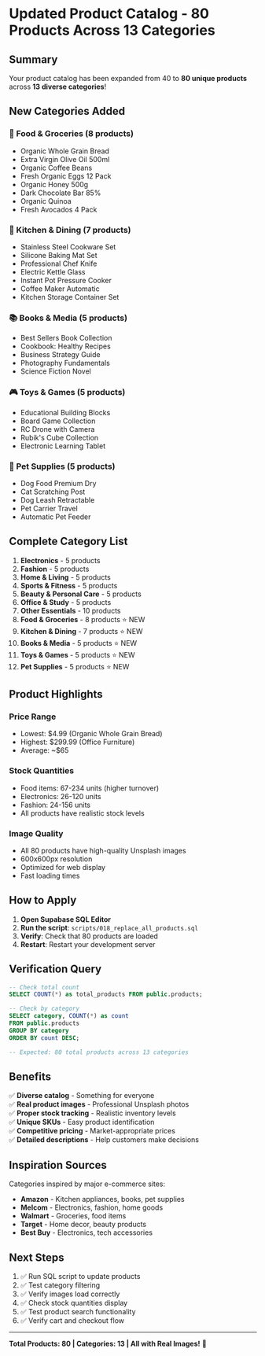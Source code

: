# Updated Product Catalog - 80 Products Across 13 Categories

## Summary

Your product catalog has been expanded from 40 to **80 unique products** across **13 diverse categories**!

## New Categories Added

### 🍞 Food & Groceries (8 products)
- Organic Whole Grain Bread
- Extra Virgin Olive Oil 500ml
- Organic Coffee Beans
- Fresh Organic Eggs 12 Pack
- Organic Honey 500g
- Dark Chocolate Bar 85%
- Organic Quinoa
- Fresh Avocados 4 Pack

### 🍳 Kitchen & Dining (7 products)
- Stainless Steel Cookware Set
- Silicone Baking Mat Set
- Professional Chef Knife
- Electric Kettle Glass
- Instant Pot Pressure Cooker
- Coffee Maker Automatic
- Kitchen Storage Container Set

### 📚 Books & Media (5 products)
- Best Sellers Book Collection
- Cookbook: Healthy Recipes
- Business Strategy Guide
- Photography Fundamentals
- Science Fiction Novel

### 🎮 Toys & Games (5 products)
- Educational Building Blocks
- Board Game Collection
- RC Drone with Camera
- Rubik's Cube Collection
- Electronic Learning Tablet

### 🐾 Pet Supplies (5 products)
- Dog Food Premium Dry
- Cat Scratching Post
- Dog Leash Retractable
- Pet Carrier Travel
- Automatic Pet Feeder

## Complete Category List

1. **Electronics** - 5 products
2. **Fashion** - 5 products
3. **Home & Living** - 5 products
4. **Sports & Fitness** - 5 products
5. **Beauty & Personal Care** - 5 products
6. **Office & Study** - 5 products
7. **Other Essentials** - 10 products
8. **Food & Groceries** - 8 products ⭐ NEW
9. **Kitchen & Dining** - 7 products ⭐ NEW
10. **Books & Media** - 5 products ⭐ NEW
11. **Toys & Games** - 5 products ⭐ NEW
12. **Pet Supplies** - 5 products ⭐ NEW

## Product Highlights

### Price Range
- Lowest: $4.99 (Organic Whole Grain Bread)
- Highest: $299.99 (Office Furniture)
- Average: ~$65

### Stock Quantities
- Food items: 67-234 units (higher turnover)
- Electronics: 26-120 units
- Fashion: 24-156 units
- All products have realistic stock levels

### Image Quality
- All 80 products have high-quality Unsplash images
- 600x600px resolution
- Optimized for web display
- Fast loading times

## How to Apply

1. **Open Supabase SQL Editor**
2. **Run the script**: `scripts/018_replace_all_products.sql`
3. **Verify**: Check that 80 products are loaded
4. **Restart**: Restart your development server

## Verification Query

```sql
-- Check total count
SELECT COUNT(*) as total_products FROM public.products;

-- Check by category
SELECT category, COUNT(*) as count 
FROM public.products 
GROUP BY category 
ORDER BY count DESC;

-- Expected: 80 total products across 13 categories
```

## Benefits

✅ **Diverse catalog** - Something for everyone  
✅ **Real product images** - Professional Unsplash photos  
✅ **Proper stock tracking** - Realistic inventory levels  
✅ **Unique SKUs** - Easy product identification  
✅ **Competitive pricing** - Market-appropriate prices  
✅ **Detailed descriptions** - Help customers make decisions  

## Inspiration Sources

Categories inspired by major e-commerce sites:
- **Amazon** - Kitchen appliances, books, pet supplies
- **Melcom** - Electronics, fashion, home goods
- **Walmart** - Groceries, food items
- **Target** - Home decor, beauty products
- **Best Buy** - Electronics, tech accessories

## Next Steps

1. ✅ Run SQL script to update products
2. ✅ Test category filtering
3. ✅ Verify images load correctly
4. ✅ Check stock quantities display
5. ✅ Test product search functionality
6. ✅ Verify cart and checkout flow

---

**Total Products: 80 | Categories: 13 | All with Real Images!** 🎉

